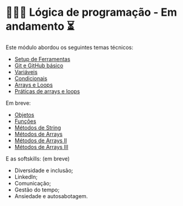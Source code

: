 # 👩🏼‍💻 Lógica de programação - Em andamento ⏳

Este módulo abordou os seguintes temas técnicos: 

- [Setup de Ferramentas](hello-world/) 
- [Git e GitHub básico](hello-world/) 
- [Variáveis](exercicios-backend-variaveis/)
- [Condicionais](exercicios-backend-condicionais/)
- [Arrays e Loops](exercicios-backend-arrays-loops/)
- [Práticas de arrays e loops](exercicios-backend-praticas/)

Em breve: 
- [Objetos]()
- [Funções]()
- [Métodos de String]()
- [Métodos de Arrays]()
- [Métodos de Arrays II]()
- [Métodos de Arrays III]()



E as softskills: (em breve)

- Diversidade e inclusão;
- LinkedIn;
- Comunicação;
- Gestão do tempo;
- Ansiedade e autosabotagem.


